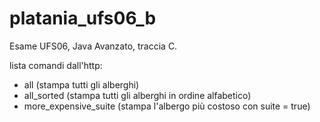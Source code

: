 # platania_ufs06_b
Esame UFS06, Java Avanzato, traccia C.

lista comandi dall'http:
- all (stampa tutti gli alberghi)
- all_sorted (stampa tutti gli alberghi in ordine alfabetico)
- more_expensive_suite (stampa l'albergo più costoso con suite = true)
